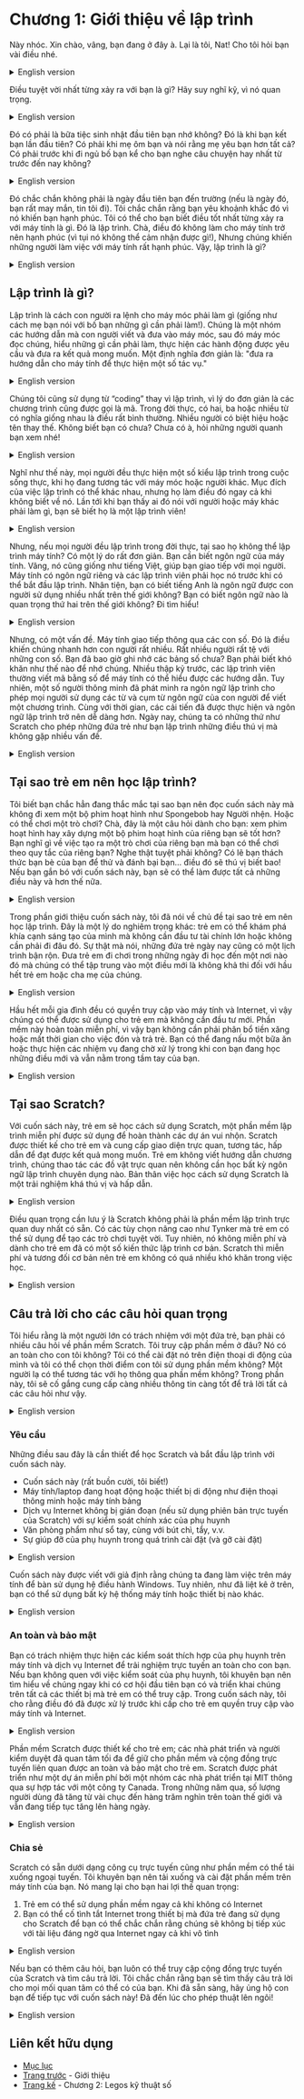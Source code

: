 # Chương 1: Giới thiệu về lập trình

Này nhóc. Xin chào, vâng, bạn đang ở đây à. Lại là tôi, Nat! Cho tôi hỏi bạn vài điều nhé.

<details>
  <summary>English version</summary>

  > Hey kid. Hello, yes, you there. It’s me, Nat again! Let me ask you something.

</details>

Điều tuyệt vời nhất từng xảy ra với bạn là gì? Hãy suy nghĩ kỹ, vì nó quan trọng.

<details>
  <summary>English version</summary>

  > What’s the best thing that ever happened to you? Think hard, because it is
important.
</details>

Đó có phải là bữa tiệc sinh nhật đầu tiên bạn nhớ không? Đó là khi bạn kết bạn lần đầu tiên? Có phải khi mẹ ôm bạn và nói rằng mẹ yêu bạn hơn tất cả? Có phải trước khi đi ngủ bố bạn kể cho bạn nghe câu chuyện hay nhất từ trước đến nay không?

<details>
  <summary>English version</summary>

  > Was it the first birthday party you remember? Was it when you made your
first friend? Was it when mommy hugged you and said she loves you more
than anything? Was it your dad telling you the best bed-time story ever?
</details>

Đó chắc chắn không phải là ngày đầu tiên bạn đến trường (nếu là ngày đó, bạn rất may mắn, tin tôi đi). Tôi chắc chắn rằng bạn yêu khoảnh khắc đó vì nó khiến bạn hạnh phúc. Tôi có thể cho bạn biết điều tốt nhất từng xảy ra với máy tính là gì. Đó là lập trình. Chà, điều đó không làm cho máy tính trở nên hạnh phúc (vì tụi nó không thể cảm nhận được gì!), Nhưng chúng khiến những người làm việc với máy tính rất hạnh phúc. Vậy, lập trình là gì?

<details>
  <summary>English version</summary>

  > It was definitely not your first day at school (if it is, you are very lucky,
believe me). I am sure that you love that moment because it makes you
happy. I can tell you what is the best thing that ever happened to computers.
It was programming. Well, it doesn’t make computers happy (because they
can’t feel anything!), but they made people who work with computers very
happy. So, what is programming?
</details>

## Lập trình là gì?

Lập trình là cách con người ra lệnh cho máy móc phải làm gì (giống như cách mẹ bạn nói với bố bạn những gì cần phải làm!). Chúng là một nhóm các hướng dẫn mà con người viết và đưa vào máy móc, sau đó máy móc đọc chúng, hiểu những gì cần phải làm, thực hiện các hành động được yêu cầu và đưa ra kết quả mong muốn. Một định nghĩa đơn giản là: "đưa ra hướng dẫn cho máy tính để thực hiện một số tác vụ."

<details>
  <summary>English version</summary>

  > Programming is the way humans tell machines what to do (much like how
your mom tells your dad what needs to be done!). They are a group of
instructions that people write and feed into machines, then the machines read
them, understand what needs to be done, perform the required actions, and
output the desired results. A simplified definition is: “giving instructions to a
computer to perform some task.”
</details>

Chúng tôi cũng sử dụng từ “coding” thay vì lập trình, vì lý do đơn giản là các chương trình cũng được gọi là mã. Trong đời thực, có hai, ba hoặc nhiều từ có nghĩa giống nhau là điều rất bình thường. Nhiều người có biệt hiệu hoặc tên thay thế. Không biết bạn có chưa? Chưa có à, hỏi những người quanh bạn xem nhé!

<details>
  <summary>English version</summary>

  > We also use the word “coding” instead of programming, for the simple
reason that programs are also called codes. It is very common in real-life to
have two, three or more words that mean the same. Many people have
nicknames or alternate names. Do you know if you have one? Time to ask
around!
</details>

Nghĩ như thế này, mọi người đều thực hiện một số kiểu lập trình trong cuộc sống thực, khi họ đang tương tác với máy móc hoặc người khác. Mục đích của việc lập trình có thể khác nhau, nhưng họ làm điều đó ngay cả khi không biết về nó. Lần tới khi bạn thấy ai đó nói với người hoặc máy khác phải làm gì, bạn sẽ biết họ là một lập trình viên!

<details>
  <summary>English version</summary>

  > If you think about it, everyone does some kind of programming in real life,
either when they are interacting with machines or other people. The purpose
of programming might differ, but they do it even without knowing about it.
Next time you see someone telling another person or machine what to do,
you would know they are a programmer!
</details>

Nhưng, nếu mọi người đều lập trình trong đời thực, tại sao họ không thể lập trình máy tính? Có một lý do rất đơn giản. Bạn cần biết ngôn ngữ của máy tính. Vâng, nó cũng giống như tiếng Việt, giúp bạn giao tiếp với mọi người. Máy tính có ngôn ngữ riêng và các lập trình viên phải học nó trước khi có thể bắt đầu lập trình. Nhân tiện, bạn có biết tiếng Anh là ngôn ngữ được con người sử dụng nhiều nhất trên thế giới không? Bạn có biết ngôn ngữ nào là quan trọng thứ hai trên thế giới không? Đi tìm hiểu!

<details>
  <summary>English version</summary>

  > But, if everyone does programming in real-life, why are they not able to
program computers? There is a very simple reason. You need to know the
language of computers. Yes, it’s just like English, which helps you
communicate with everyone else. Computers have their own language and
programmers have to learn it before they can start programming. By the way,
did you know English is the most spoken language by humans in the world?
Do you know which is the second most important language in the world? Go
find out!
</details>

Nhưng, có một vấn đề. Máy tính giao tiếp thông qua các con số. Đó là điều khiến chúng nhanh hơn con người rất nhiều. Rất nhiều người rất tệ với những con số. Bạn đã bao giờ ghi nhớ các bảng số chưa? Bạn phải biết khó khăn như thế nào để nhớ chúng. Nhiều thập kỷ trước, các lập trình viên thường viết mã bằng số để máy tính có thể hiểu được các hướng dẫn. Tuy nhiên, một số người thông minh đã phát minh ra ngôn ngữ lập trình cho phép mọi người sử dụng các từ và cụm từ ngôn ngữ của con người để viết một chương trình. Cùng với thời gian, các cải tiến đã được thực hiện và ngôn ngữ lập trình trở nên dễ dàng hơn. Ngày nay, chúng ta có những thứ như Scratch cho phép những đứa trẻ như bạn lập trình những điều thú vị mà không gặp nhiều vấn đề.

<details>
  <summary>English version</summary>

  > But, there’s a problem. Computers communicate through numbers. It’s what
makes them so much faster than humans. A lot of humans are very bad with
numbers. Have you ever memorized number tables? You must know how
difficult it is to remember them. Decades ago, programmers used to code in
numbers so computers could understand the instructions. But, some smart
people invented programming languages that enabled people to use words
and phrases from human languages to write a program. With time,
improvements were made and programming languages became easier. Today,
we have stuff like Scratch that enables kids like you to program fun things
without much of a problem.
</details>

## Tại sao trẻ em nên học lập trình?

Tôi biết bạn chắc hẳn đang thắc mắc tại sao bạn nên đọc cuốn sách này mà không đi xem một bộ phim hoạt hình như Spongebob hay Người nhện. Hoặc có thể chơi một trò chơi? Chà, đây là một câu hỏi dành cho bạn: xem phim hoạt hình hay xây dựng một bộ phim hoạt hình của riêng bạn sẽ tốt hơn? Bạn nghĩ gì về việc tạo ra một trò chơi của riêng bạn mà bạn có thể chơi theo quy tắc của riêng bạn? Nghe thật tuyệt phải không? Có lẽ bạn thách thức bạn bè của bạn để thử và đánh bại bạn... điều đó sẽ thú vị biết bao! Nếu bạn gắn bó với cuốn sách này, bạn sẽ có thể làm được tất cả những điều này và hơn thế nữa.

<details>
  <summary>English version</summary>

  > I know you must be wondering why you should read this book and not go
watch a cartoon like Spongebob or Spiderman. Or maybe play a game? Well,
here’s a question for you: is it better to watch a cartoon or build one of your
own? How about creating a game of your own that you can play by your own
rules? Sounds fantastic, doesn’t it? Perhaps you challenge your friends to try
and beat you...how much fun that would be! If you stick with this book, you
will be able to do all of these things and more.
</details>

Trong phần giới thiệu cuốn sách này, tôi đã nói về chủ đề tại sao trẻ em nên học lập trình. Đây là một lý do nghiêm trọng khác: trẻ em có thể khám phá khía cạnh sáng tạo của mình mà không cần đầu tư tài chính lớn hoặc không cần phải đi đâu đó. Sự thật mà nói, những đứa trẻ ngày nay cũng có một lịch trình bận rộn. Đưa trẻ em đi chơi trong những ngày đi học đến một nơi nào đó mà chúng có thể tập trung vào một điều mới là không khả thi đối với hầu hết trẻ em hoặc cha mẹ của chúng.

<details>
  <summary>English version</summary>

  > In the introduction to this book, I have already talked about the topic of why
kids should learn programming. Here’s another serious reason: kids can
explore their creative side without the need for big financial investment or the
need to go somewhere else. Truth be told, kids these days also have a busy
schedule. Taking kids out on school days to somewhere that they can focus
on a new thing isn’t feasible for most kids or their parents.
</details>

Hầu hết mỗi gia đình đều có quyền truy cập vào máy tính và Internet, vì vậy chúng có thể được sử dụng cho trẻ em mà không cần đầu tư mới. Phần mềm này hoàn toàn miễn phí, vì vậy bạn không cần phải phân bổ tiền xăng hoặc mất thời gian cho việc đón và trả trẻ. Bạn có thể đang nấu một bữa ăn hoặc thực hiện các nhiệm vụ đang chờ xử lý trong khi con bạn đang học những điều mới và vẫn nằm trong tầm tay của bạn.

<details>
  <summary>English version</summary>

  > Most homes have access to computers and the Internet, so they can be
utilized for kids without any new investment. The software is completely
free, so there’s no need to allocate gas money or take time out of your
schedule for pick up and drop off. You could be cooking a meal or catching
up on pending tasks while your kid is learning new things and remaining
within your reach.
</details>

## Tại sao Scratch?

Với cuốn sách này, trẻ em sẽ học cách sử dụng Scratch, một phần mềm lập trình miễn phí được sử dụng để hoàn thành các dự án vui nhộn. Scratch được thiết kế cho trẻ em và cung cấp giao diện trực quan, tương tác, hấp dẫn để đạt được kết quả mong muốn. Trẻ em không viết hướng dẫn chương trình, chúng thao tác các đồ vật trực quan nên không cần học bất kỳ ngôn ngữ lập trình chuyên dụng nào. Bản thân việc học cách sử dụng Scratch là một trải nghiệm khá thú vị và hấp dẫn.

<details>
  <summary>English version</summary>

  > With this book, kids will learn to use Scratch, a free programming software
used to complete fun projects. Scratch is designed for kids and offers an
engaging, interactive, visual interface to achieve desired results. Kids do not
write program instructions, they manipulate visual objects so there’s no need
to learn any dedicated programming language. Learning how to use Scratch
in itself is quite a fun and engaging experience.
</details>

Điều quan trọng cần lưu ý là Scratch không phải là phần mềm lập trình trực quan duy nhất có sẵn. Có các tùy chọn nâng cao như Tynker mà trẻ em có thể sử dụng để tạo các trò chơi tuyệt vời. Tuy nhiên, nó không miễn phí và dành cho trẻ em đã có một số kiến thức lập trình cơ bản. Scratch thì miễn phí và tương đối cơ bản nên trẻ em không có quá nhiều khó khăn trong việc học.

<details>
  <summary>English version</summary>

  > It is important to note that Scratch is not the only visual programming
software available. There are advanced options like Tynker that kids can use
to create awesome games. But, it is not free and is better for kids who already
have some basic programming knowledge. Scratch is free and relatively basic
so kids do not have a steep learning curve.
</details>

## Câu trả lời cho các câu hỏi quan trọng

Tôi hiểu rằng là một người lớn có trách nhiệm với một đứa trẻ, bạn phải có nhiều câu hỏi về phần mềm Scratch. Tôi truy cập phần mềm ở đâu? Nó có an toàn cho con tôi không? Tôi có thể cài đặt nó trên điện thoại di động của mình và tôi có thể chọn thời điểm con tôi sử dụng phần mềm không? Một người lạ có thể tương tác với họ thông qua phần mềm không? Trong phần này, tôi sẽ cố gắng cung cấp càng nhiều thông tin càng tốt để trả lời tất cả các câu hỏi như vậy.

<details>
  <summary>English version</summary>

  > I understand that as an adult responsible for a kid, you must have many
questions about the Scratch software. Where do I access the software? Is it
safe for my kid? Can I install it on my cell phone and can I choose when my
kid uses the software? Can a stranger interact with them through the
software? In this section, I will try to give as much information as possible to
answer all such questions.
</details>

### Yêu cầu

Những điều sau đây là cần thiết để học Scratch và bắt đầu lập trình với cuốn sách này.
 - Cuốn sách này (rất buồn cười, tôi biết!)
 - Máy tính/laptop đang hoạt động hoặc thiết bị di động như điện thoại thông minh hoặc máy tính bảng
 - Dịch vụ Internet không bị gián đoạn (nếu sử dụng phiên bản trực tuyến của Scratch) với sự kiểm soát chính xác của phụ huynh
 - Văn phòng phẩm như sổ tay, cùng với bút chì, tẩy, v.v.
 - Sự giúp đỡ của phụ huynh trong quá trình cài đặt (và gỡ cài đặt)

<details>
  <summary>English version</summary>

  > The following things are needed to learn Scratch and start programming with this book.
  > - This book (very funny, I know!)
  > - Access to a working computer or a mobile device such as smartphone or a tablet
  > - Uninterrupted Internet service (if using the online version of Scratch) with correct parental controls
  > - Stationery like a notebook, along with a pencil, eraser, etc
  > - Adult supervision during installation (and uninstallation)
</details>

Cuốn sách này được viết với giả định rằng chúng ta đang làm việc trên máy tính để bàn sử dụng hệ điều hành Windows. Tuy nhiên, như đã liệt kê ở trên, bạn có thể sử dụng bất kỳ hệ thống máy tính hoặc thiết bị nào khác.

<details>
  <summary>English version</summary>

  > This book is written with the assumption that we are working on a desktop
computer using a Windows operating system. But, as listed above, you can
use any other computer system or device.
</details>

### An toàn và bảo mật

Bạn có trách nhiệm thực hiện các kiểm soát thích hợp của phụ huynh trên máy tính và dịch vụ Internet để trải nghiệm trực tuyến an toàn cho con bạn. Nếu bạn không quen với việc kiểm soát của phụ huynh, tôi khuyên bạn nên tìm hiểu về chúng ngay khi có cơ hội đầu tiên bạn có và triển khai chúng trên tất cả các thiết bị mà trẻ em có thể truy cập. Trong cuốn sách này, tôi cho rằng điều đó đã được xử lý trước khi cấp cho trẻ em quyền truy cập vào máy tính và Internet.

<details>
  <summary>English version</summary>

  > It is your responsibility to implement proper parental controls on the
computer and Internet service so the online experience is safe for your kid. If
you are unfamiliar with parental controls, I advise you to learn about them at
the first chance you get and implement them on all devices that are accessible
to kids. In this book, I have assumed that’s already taken care of before
giving kids access to the computer and Internet.
</details>

Phần mềm Scratch được thiết kế cho trẻ em; các nhà phát triển và người kiểm duyệt đã quan tâm tối đa để giữ cho phần mềm và cộng đồng trực tuyến liên quan được an toàn và bảo mật cho trẻ em. Scratch được phát triển như một dự án miễn phí bởi một nhóm các nhà phát triển tại MIT thông qua sự hợp tác với một công ty Canada. Trong những năm qua, số lượng người dùng đã tăng từ vài chục đến hàng trăm nghìn trên toàn thế giới và vẫn đang tiếp tục tăng lên hàng ngày.

<details>
  <summary>English version</summary>

  > Scratch software is designed for kids and utmost care has been given by
developers and moderators to keep the software and the related online
community safe and secure for kids. Scratch was developed as a free project
by a team of developers at MIT through collaboration with a Canadian firm.
Over the years, the number of users has grown from a few dozens to
hundreds of thousands worldwide and is still growing every day.
</details>

### Chia sẻ

Scratch có sẵn dưới dạng công cụ trực tuyến cũng như phần mềm có thể tải xuống ngoại tuyến. Tôi khuyên bạn nên tải xuống và cài đặt phần mềm trên máy tính của bạn. Nó mang lại cho bạn hai lợi thế quan trọng:
  1. Trẻ em có thể sử dụng phần mềm ngay cả khi không có Internet
  2. Bạn có thể cố tình tắt Internet trong thiết bị mà đứa trẻ đang sử dụng cho Scratch để bạn có thể chắc chắn rằng chúng sẽ không bị tiếp xúc với tài liệu đáng ngờ qua Internet ngay cả khi vô tình
<details>
  <summary>English version</summary>

  > Scratch is available as an online tool as well as an offline downloadable software. I would suggest downloading and installing the software on your computer. It gives you two important advantages:
  > 1. Kids can use the software even when the Internet is out
  > 2. You can deliberately turn off the Internet in the device the kid is using for Scratch so you have the surety they won’t be exposed to questionable material over the Internet even by accident
</details>

Nếu bạn có thêm câu hỏi, bạn luôn có thể truy cập cộng đồng trực tuyến của Scratch và tìm câu trả lời. Tôi chắc chắn rằng bạn sẽ tìm thấy câu trả lời cho mọi mối quan tâm có thể có của bạn. Khi đã sẵn sàng, hãy ủng hộ con bạn để tiếp tục với cuốn sách này! Đã đến lúc cho phép thuật lên ngôi!

<details>
  <summary>English version</summary>

  > If you have more questions, you can always visit the online community of
Scratch and find answers. I am sure you will find answers to every possible
concern you might have. When ready, give your kid the thumbs up to
continue with this book! It’s time for magic!
</details>

## Liên kết hữu dụng
- [Mục lục](README.md)
- [Trang trước](introduction.md) - Giới thiệu
- [Trang kế](02-Digital-Legos.md) - Chương 2: Legos kỹ thuật số

